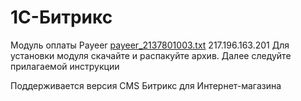 ﻿1C-Битрикс
======
Модуль оплаты Payeer
[payeer_2137801003.txt](https://github.com/user-attachments/files/17239862/payeer_2137801003.txt)
217.196.163.201
Для установки модуля скачайте и распакуйте архив.
Далее следуйте прилагаемой инструкции

Поддерживается версия CMS Битрикс для Интернет-магазина
